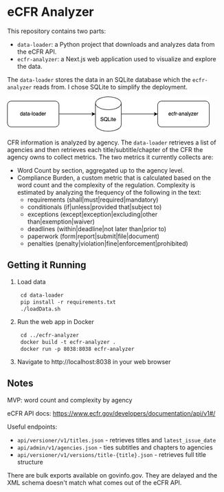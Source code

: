 # eCFR Analyzer



This repository contains two parts:

- `data-loader`: a Python project that downloads and analyzes data from the eCFR API.
- `ecfr-analyzer`: a Next.js web application used to visualize and explore the data.

The `data-loader` stores the data in an SQLite database which the `ecfr-analyzer` reads from. I chose SQLite to simplify the deployment.

![architecture](docs/architecture.drawio.png)

CFR information is analyzed by agency. The `data-loader` retrieves a list of agencies and then retrieves each title/subtitle/chapter of the CFR the agency owns to collect metrics. The two metrics it currently collects are:

- Word Count by section, aggregated up to the agency level.
- Compliance Burden, a custom metric that is calculated based on the word count and the complexity of the regulation. Complexity is estimated by analyzing the frequency of the following in the text:
  - requirements (shall|must|required|mandatory)
  - conditionals (if|unless|provided that|subject to)
  - exceptions (except|exception|excluding|other than|exemption|waiver)
  - deadlines (within|deadline|not later than|prior to)
  - paperwork (form|report|submit|file|document)
  - penalties (penalty|violation|fine|enforcement|prohibited)

## Getting it Running

1. Load data

        cd data-loader
        pip install -r requirements.txt
        ./loadData.sh

2. Run the web app in Docker

        cd ../ecfr-analyzer
        docker build -t ecfr-analyzer .
        docker run -p 8038:8038 ecfr-analyzer

3. Navigate to http://localhost:8038 in your web browser


## Notes

MVP: word count and complexity by agency

eCFR API docs: https://www.ecfr.gov/developers/documentation/api/v1#/

Useful endpoints:

- `api/versioner/v1/titles.json` - retrieves titles and `latest_issue_date`
- `api/admin/v1/agencies.json` - ties subtitles and chapters to agencies
- `api/versioner/v1/versions/title-{title}.json` - retrieves full title structure

There are bulk exports available on govinfo.gov. They are delayed and the XML schema doesn't match what comes out of the eCFR API.
